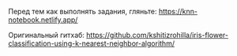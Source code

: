Перед тем как выполнять задания, гляньте: https://knn-notebook.netlify.app/

Оригинальный гитхаб: https://github.com/kshitizrohilla/iris-flower-classification-using-k-nearest-neighbor-algorithm/

